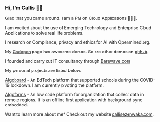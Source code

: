 ### Hi, I'm Callis 👋🏾

Glad that you came around. I am a PM on Cloud Applications 👨🏿‍💻.

I am excited about the use of Emerging Technology and Enterprise Cloud Applications to solve real life problems.

I research on Compliance, privacy and ethics for AI with Openmined.org.

My <a href="https://codepen.io/callezenwaka">Codepen</a> page has awesome demos. So are other demos on <a href="https://github.com/callezenwaka">github</a>.

I founded and carry out IT consultancy through <a href="https://www.barewave.com">Barewave.com</a>

My personal projects are listed below:

<a href="https://www.algoboard.com">Algoboard</a> - An EdTech platform that supported schools during the COVID-19 lockdown. I am currently pivoting the platform.

<a href="https://www.algoforms.com">Algoforms</a> - An low code platform for organization that collect data in remote regions. It is an offline first application with background sync embedded.

Want to learn more about me? Check out my website <a href="https://www.callisezenwaka.com">callisezenwaka.com</a>.

